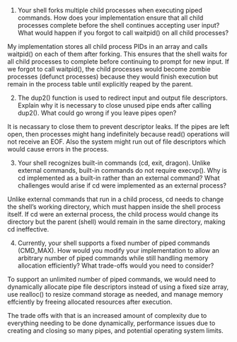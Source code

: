 1. Your shell forks multiple child processes when executing piped commands. How does your implementation ensure that all child processes complete before the shell continues accepting user input? What would happen if you forgot to call waitpid() on all child processes?

My implementation stores all child process PIDs in an array and calls waitpid() on each of them after forking. This ensures that the shell waits for all child processes to complete before continuing to prompt for new input. If we forgot to call waitpid(), the child processes would become zombie processes (defunct processes) because they would finish execution but remain in the process table until explicitly reaped by the parent.

2. The dup2() function is used to redirect input and output file descriptors. Explain why it is necessary to close unused pipe ends after calling dup2(). What could go wrong if you leave pipes open?

It is necassary to close them to prevent descriptor leaks. If the pipes are left open, then processes might hang indefinitely because read() operations will not receive an EOF. Also the system might run out of file descriptors which would cause errors in the process.

3. Your shell recognizes built-in commands (cd, exit, dragon). Unlike external commands, built-in commands do not require execvp(). Why is cd implemented as a built-in rather than an external command? What challenges would arise if cd were implemented as an external process?

Unlike external commands that run in a child process, cd needs to change the shell’s working directory, which must happen inside the shell process itself.
If cd were an external process, the child process would change its directory but the parent (shell) would remain in the same directory, making cd ineffective.

4. Currently, your shell supports a fixed number of piped commands (CMD_MAX). How would you modify your implementation to allow an arbitrary number of piped commands while still handling memory allocation efficiently? What trade-offs would you need to consider?

To support an unlimited number of piped commands, we would need to dynamically allocate pipe file descriptors instead of using a fixed size array, use realloc() to resize command storage as needed, and manage memory effciently by freeing allocated resources after execution.

The trade offs with that is an increased amount of complexity due to everything needing to be done dynamically, performance issues due to creating and closing so many pipes, and potential operating system limits.